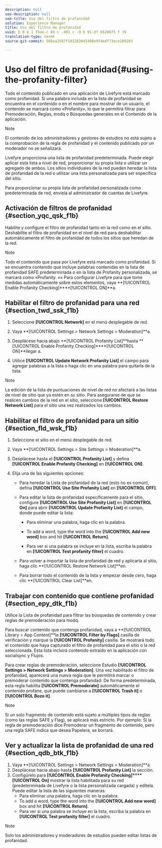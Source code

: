 ```yaml
---
description: null
seo-description: null
seo-title: Uso del filtro de profanidad
solution: Experience Manager
title: Uso del filtro de profanidad
uuid: b 0 b 1 fbae-c 88 c -403 c -9 b 91-df 6620675 f 39
translation-type: tm+mt
source-git-commit: 566ea2587f101202045488e9f4edf73ece100293

---
```



# Uso del filtro de profanidad{#using-the-profanity-filter}

Todo el contenido publicado en una aplicación de Livefyre está marcado como profanidad. Si una palabra incluida en la lista de profanidad se encuentra en el contenido o en el nombre para mostrar de un usuario, el contenido se marcará como «Profanity», lo que le permitirá filtrar para Premoderación, Reglas, modq o Búsquedas generales en el Contenido de la aplicación.

>[!NOTE]
>
>El contenido de los administradores y gestores de estudios no está sujeto a la comprobación de la regla de profanidad y el contenido publicado por un moderador no se señalizará.

Livefyre proporciona una lista de profanidad predeterminada. Puede elegir aplicar esta lista a nivel de red, proporcionar su propia lista o utilizar un agregado de ambos. Los sitios individuales de la red pueden heredar la lista de profanidad de la red o utilizar una lista personalizada para ser específica del sitio.

Para proporcionar su propia lista de profanidad personalizada como predeterminada de red, envíela al administrador de cuentas de Livefyre.

## Activación de filtros de profanidad {#section_yqc_qsk_f1b}

Habilite y configure el filtro de profanidad tanto en la red como en el sitio. Deshabilite el filtro de profanidad en el nivel de red para deshabilitar automáticamente el filtro de profanidad de todos los sitios que heredan de la red.

>[!NOTE]
>
>Todo el contenido que pasa por Livefyre está marcado como profanidad. Si se encuentra contenido que incluye palabras contenidas en la lista de profanidad SAFE predeterminada o en la lista de Profanity personalizada, se marcará como «Profanity. »» Para configurar Livefyre para que tome medidas automáticamente sobre estos elementos, vaya **[!UICONTROL Enable Profanity Checking]****[!UICONTROL ON]**a.

## Habilitar el filtro de profanidad para una red {#section_twd_ssk_f1b}

1. Seleccione **[!UICONTROL Network]** en el menú desplegable de red.
1. Vaya **[!UICONTROL Settings > Network Settings > Moderation]**a.
1. Desplácese hacia abajo **[!UICONTROL Profanity List]**hasta **[!UICONTROL Enable Profanity Checking]****[!UICONTROL ON]**llegar a.

1. Utilice **[!UICONTROL Update Network Profanity List]** el campo para agregar palabras a la lista o haga clic en una palabra para quitarla de la lista.

>[!NOTE]
>
>La edición de la lista de puntuaciones de nivel de red no afectará a las listas de nivel de sitio que ya estén en su sitio. Para asegurarse de que se realicen cambios de la red en el sitio, seleccione **[!UICONTROL Restore Network List]** para el sitio una vez realizados los cambios.

## Habilitar el filtro de profanidad para un sitio {#section_fld_wsk_f1b}

1. Seleccione el sitio en el menú desplegable de red.
1. Vaya **[!UICONTROL Settings > Site Settings > Moderation]**a.
1. Desplácese hasta el **[!UICONTROL Profanity List]** y defina **[!UICONTROL Enable Profanity Checking]** en **[!UICONTROL ON]**.

1. Elija una de las siguientes opciones:

   * Para heredar la Lista de profanidad de la red (esto no es común), defina **[!UICONTROL Use Site Profanity List]** en **[!UICONTROL OFF]**.

   * Para editar la lista de profanidad específicamente para el sitio, configure **[!UICONTROL Use Site Profanity List]** en **[!UICONTROL On]** para abrir **[!UICONTROL Update Profanity List]** el campo, donde puede editar la lista:

      * Para eliminar una palabra, haga clic en la palabra.
      * To add a word, type the word into the **[!UICONTROL Add new word]** box and hit **[!UICONTROL Return]**.

      * Para ver si una palabra se incluye en la lista, escriba la palabra en **[!UICONTROL Test profanity filter]** el cuadro.
   * Para volver a importar la lista de profanidad de red y aplicarla al sitio, haga clic **[!UICONTROL Restore Network List]**en.
   * Para borrar todo el contenido de la lista y empezar desde cero, haga clic **[!UICONTROL Clear List]**en.


## Trabajar con contenido que contiene profanidad {#section_epy_dtk_f1b}

Utilice la Lista de profanidad para filtrar las búsquedas de contenido y crear reglas de premoderación para modq.

Para buscar contenido que contenga profanidad, vaya a **[!UICONTROL Library > App Content]**la **[!UICONTROL Filter by Flags]** casilla de verificación y marque la **[!UICONTROL Profanity]** casilla. Se mostrará todo el contenido que haya capturado el filtro de profanidad para el sitio o la red seleccionada. Esta lista incluirá contenido extraído en la aplicación con socialsync y Flujos.

Para crear reglas de premoderación, seleccione Estudio **[!UICONTROL Settings > Network Settings > Moderation]**. Una vez habilitado el filtro de profanidad, aparecerá una nueva regla que le permitirá marcar o premoderar contenido que contenga profanidad. De forma predeterminada, esta regla habilita **[!UICONTROL Premoderate]** automáticamente el contenido profane, que puede cambiarse a **[!UICONTROL Trash it]** o **[!UICONTROL Bozo it]**.

>[!NOTE]
>
>Si un solo fragmento de contenido está sujeto a múltiples tipos de reglas (como las reglas SAFE y Flag), se aplicará más estricto. Por ejemplo: Si la regla de premoderación dice Premoderar un fragmento de contenido, pero una regla SAFE indica que desea Papelera, se borrará.

## Ver y actualizar la lista de profanidad de una red {#section_qdb_btk_f1b}

1. Vaya **[!UICONTROL Settings > Network Settings > Moderation]**a.
1. Desplácese hacia abajo hasta **[!UICONTROL Profanity List]** la sección.
1. Configúrelo para **[!UICONTROL Enable Profanity Checking]****[!UICONTROL On]** mostrar la lista habilitada para su red (predeterminada de Livefyre o la lista personalizada cargada) y edítela. Puede editar la lista de las siguientes maneras:
   * Para eliminar una palabra, haga clic en la palabra.
   * To add a word, type the word into the **[!UICONTROL Add new word]** box and hit **[!UICONTROL Return]**.
   * Para ver si una palabra se incluye en la lista, escriba la palabra en **[!UICONTROL Test profanity filter]** el cuadro.

>[!NOTE]
>
>Solo los administradores y moderadores de estudios pueden editar listas de profanidad.

